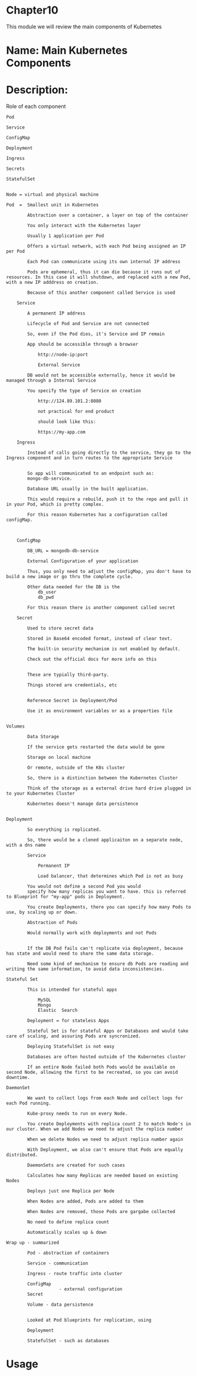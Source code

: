 # Chapter10
This module we will review the main components of Kubernetes

# Name: Main Kubernetes Components

# Description: 

Role of each component

    Pod

    Service

    ConfigMap

    Deployment

    Ingress

    Secrets

    StatefulSet


    Node = virtual and physical machine

    Pod  =  Smallest unit in Kubernetes

            Abstraction over a container, a layer on top of the container

            You only interact with the Kubernetes layer

            Usually 1 application per Pod

            Offers a virtual network, with each Pod being assigned an IP per Pod
            
            Each Pod can communicate using its own internal IP address

            Pods are ephemeral, thus it can die because it runs out of resources. In this case it will shutdown, and replaced with a new Pod, with a new IP adddress on creation.

            Because of this another component called Service is used

        Service

            A permanent IP address

            Lifecycle of Pod and Service are not connected

            So, even if the Pod dies, it's Service and IP remain

            App should be accessible through a browser

                http://node-ip:port

                External Service

            DB would not be accessible externally, hence it would be managed through a Internal Service

            You specify the type of Service on creation

                http://124.89.101.2:8080

                not practical for end product

                should look like this:

                https://my-app.com

        Ingress

            Instead of calls going directly to the service, they go to the Ingress component and in turn routes to the appropriate Service


            So app will communicated to an endpoint such as:
            mongo-db-service.

            Database URL usually in the built application.

            This would require a rebuild, push it to the repo and pull it in your Pod, which is pretty complex.

            For this reason Kubernetes has a configuration called  configMap.



        ConfigMap

            DB_URL = mongodb-db-service

            External Configuration of your application

            Thus, you only need to adjust the configMap, you don't have to build a new image or go thru the complete cycle.

            Other data needed for the DB is the 
                db_user
                db_pwd

            For this reason there is another component called secret

        Secret

            Used to store secret data

            Stored in Base64 encoded format, instead of clear text.

            The built-in security mechanism is not enabled by default.

            Check out the official docs for more info on this


            These are typially third-party.

            Things stored are credentials, etc

            
            Reference Secret in Deployment/Pod

            Use it as environment variables or as a properties file


    Volumes

            Data Storage

            If the service gets restarted the data would be gone

            Storage on local machine

            Or remote, outside of the K8s cluster

            So, there is a distinction between the Kubernetes Cluster

            Think of the storage as a external drive hard drive plugged in to your Kubernetes Cluster

            Kubernetes doesn't manage data persistence


    Deployment

            So everything is replicated.

            So, there would be a cloned applicaiton on a separate node, with a dns name

            Service

                Permanent IP

                Load balancer, that determines which Pod is not as busy

            You would not define a second Pod you would 
            specify how many replicas you want to have. this is referred to Blueprint for "my-app" pods in Deployment.

            You create Deployments, there you can specify how many Pods to use, by scaling up or down.

            Abstraction of Pods

            Would normally work with deployments and not Pods


            If the DB Pod fails can't replicate via deployment, because has state and would need to share the same data storage.

            Need some kind of mechanism to ensure db Pods are reading and writing the same information, to avoid data inconsistencies.

    Stateful Set

            This is intended for stateful apps

                MySQL
                Mongo
                Elastic  Search

            Deployment = for stateless Apps

            Stateful Set is for stateful Apps or Databases and would take care of scaling, and assuring Pods are syncronized.

            Deploying StatefulSet is not easy

            Databases are often hosted outside of the Kubernetes cluster

            If an entire Node failed both Pods would be available on second Node, allowing the first to be recreated, so you can avoid downtime.

    DaemonSet

            We want to collect logs from each Node and collect logs for each Pod running. 

            Kube-proxy needs to run on every Node.

            You create Deployments with replica count 2 to match Node's in our cluster. When we add Nodes we need to adjust the replica number

            When we delete Nodes we need to adjust replica number again

            With Deployment, we also can't ensure that Pods are equally distributed.

            DaemonSets are created for such cases

            Calculates how many Replicas are needed based on existing Nodes

            Deploys just one Replica per Node

            When Nodes are added, Pods are added to them

            When Nodes are removed, those Pods are gargabe collected

            No need to define replica count

            Automatically scales up & down

    Wrap up - summarized

            Pod - abstraction of containers

            Service - communication

            Ingress - route traffic into cluster

            ConfigMap
                        - external configuration
            Secret

            Volume - data persistence


            Looked at Pod blueprints for replication, using

            Deployment

            StatefulSet - such as databases












            

            











































# Usage


    